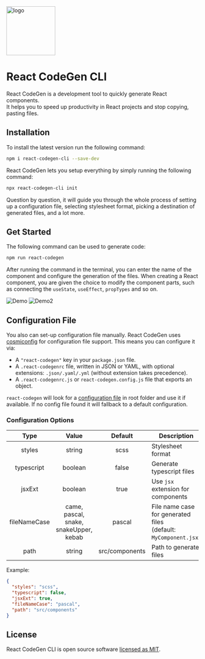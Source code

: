 
<img height="128" src="https://user-images.githubusercontent.com/22912150/89680591-e9418e80-d8fb-11ea-93f7-1631ea571f33.png" alt="logo" />

# React CodeGen CLI

React CodeGen is a development tool to quickly generate React components.  
It helps you to speed up productivity in React projects and stop copying, pasting files.

## Installation

To install the latest version run the following command:

```sh
npm i react-codegen-cli --save-dev
```

React CodeGen lets you setup everything by simply running the following command:

```sh
npx react-codegen-cli init
```

Question by question, it will guide you through the whole process of setting up a configuration file,
selecting stylesheet format, picking a destination of generated files, and a lot more.

## Get Started

The following command can be used to generate code:
```sh
npm run react-codegen
```

After running the command in the terminal,
you can enter the name of the component and configure the generation of the files.
When creating a React component, you are given the choice to modify the component parts,
such as connecting the `useState`, `useEffect`, `propTypes` and so on.

![Demo](https://i.imgur.com/TFykAL4.png)
![Demo2](https://i.imgur.com/uEMSlCz.png)

## Configuration File

You also can set-up configuration file manually. 
React CodeGen uses  [cosmiconfig](https://github.com/davidtheclark/cosmiconfig)  for configuration file support. This means you can configure it via:

-   A  `"react-codegen"`  key in your  `package.json`  file.
-   A  `.react-codegenrc`  file, written in JSON or YAML, with optional extensions:  `.json/.yaml/.yml`  (without extension takes precedence).
-   A  `.react-codegenrc.js`  or  `react-codegen.config.js`  file that exports an object.

`react-codegen` will look for a [configuration file](#configuration-file) in root folder and use it if available.
If no config file found it will fallback to a default configuration.

### Configuration Options

|     Type     |                             Value                            |     Default    |                              Description                             |
|:------------:|:------------------------------------------------------------:|:--------------:|----------------------------------------------------------------------|
| styles       |                            string                            |      scss      | Stylesheet format                                                    |
| typescript   |                            boolean                           |      false     | Generate typescript files                                            |
| jsxExt       |                            boolean                           |      true      | Use `jsx` extension for components                                   |
| fileNameCase | came,<br/> pascal,<br/>   snake,<br/> snakeUpper,<br/> kebab |     pascal     | File name case for generated files<br/> (default: `MyComponent.jsx`) |
| path         |                            string                            | src/components | Path to generate files                                               |                                           |                                           |

Example:

```json
{
  "styles": "scss",
  "typescript": false,
  "jsxExt": true,
  "fileNameCase": "pascal",
  "path": "src/components"
}
```

## License

React CodeGen CLI is open source software [licensed as MIT](https://github.com/cristians953/react-codegen/blob/master/LICENSE).
